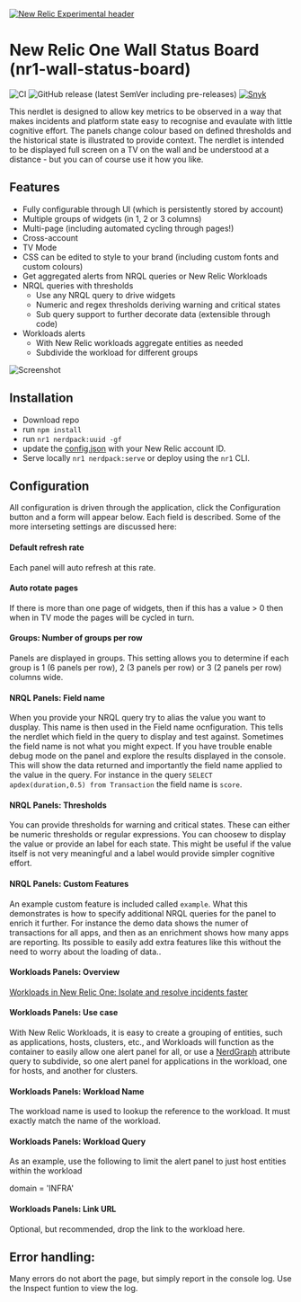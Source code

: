 [![New Relic Experimental header](https://github.com/newrelic/open-source-office/raw/master/examples/categories/images/Experimental.png)](https://github.com/newrelic/open-source-office/blob/master/examples/categories/index.md#new-relic-experimental)

# New Relic One Wall Status Board (nr1-wall-status-board)

![CI](https://github.com/newrelic-experimental/nr1-wall-status-board/workflows/CI/badge.svg) ![GitHub release (latest SemVer including pre-releases)](https://img.shields.io/github/v/release/newrelic-experimental/nr1-wall-status-board?include_prereleases&sort=semver) [![Snyk](https://snyk.io/test/github/newrelic-experimental/nr1-wall-status-board/badge.svg)](https://snyk.io/test/github/newrelic-experimental/nr1-wall-status-board)

This nerdlet is designed to allow key metrics to be observed in a way that makes incidents and platform state easy to recognise and evaulate with little cognitive effort. The panels change colour based on defined thresholds and the historical state is illustrated to provide context. The nerdlet is intended to be displayed full screen on a TV on the wall and be understood at a distance -  but you can of course use it how you like.

## Features
- Fully configurable through UI (which is persistently stored by account)
- Multiple groups of widgets (in 1, 2 or 3 columns)
- Multi-page (including automated cycling through pages!)
- Cross-account 
- TV Mode
- CSS can be edited to style to your brand (including custom fonts and custom colours)
- Get aggregated alerts from NRQL queries or New Relic Workloads
- NRQL queries with thresholds
  - Use any NRQL query to drive widgets
  - Numeric and regex thresholds deriving warning and critical states
  - Sub query support to further decorate data (extensible through code)
- Workloads alerts
  - With New Relic workloads aggregate entities as needed
  - Subdivide the workload for different groups

![Screenshot](gfx/screenshot.png)

## Installation
 - Download repo
 - run `npm install` 
 - run `nr1 nerdpack:uuid -gf`
 - update the [config.json](/nerdlets/status-board-nerdlet/config.json) with your New Relic account ID. 
 - Serve locally `nr1 nerdpack:serve` or deploy using the `nr1` CLI.


## Configuration
All configuration is driven through the application, click the Configuration button and a form will appear below. Each field is described. Some of the more interseting settings are discussed here:

#### Default refresh rate
Each panel will auto refresh at this rate.

#### Auto rotate pages
If there is more than one page of widgets, then if this has a value > 0 then when in TV mode the pages will be cycled in turn.

#### Groups: Number of groups per row
Panels are displayed in groups. This setting allows you to determine if each group is 1 (6 panels per row), 2 (3 panels per row) or 3 (2 panels per row) columns wide.

#### NRQL Panels: Field name
When you provide your NRQL query try to alias the value you want to dusplay. This name is then used in the Field name ocnfiguration. This tells the nerdlet which field in the query to display and test against. Sometimes the field name is not what you might expect. If you have trouble enable debug mode on the panel and explore the results displayed in the console. This will show the data returned and importantly the field name applied to the value in the query. For instance in the query `SELECT apdex(duration,0.5) from Transaction` the field name is `score`.

#### NRQL Panels: Thresholds
You can provide thresholds for warning and critical states. These can either be numeric thresholds or regular expressions. You can choosew to display the value or provide an label for each state. This might be useful if the value itself is not very meaningful and a label would provide simpler cognitive effort.

#### NRQL Panels: Custom Features
An example custom feature is included called `example`. What this demonstrates is how to specify additional NRQL queries for the panel to enrich it further. For instance the demo data shows the numer of transactions for all apps, and then as an enrichment shows how many apps are reporting. Its possible to easily add extra features like this without the need to worry about the loading of data..

#### Workloads Panels: Overview
[Workloads in New Relic One: Isolate and resolve incidents faster](https://docs.newrelic.com/docs/new-relic-one/use-new-relic-one/core-concepts/new-relic-one-workloads-isolate-resolve-incidents-faster)

#### Workloads Panels: Use case
With New Relic Workloads, it is easy to create a grouping of entities, such as applications, hosts, clusters, etc., and Workloads will function as the container to easily allow one alert panel for all, or use a [NerdGraph](https://docs.newrelic.com/docs/apis/nerdgraph/get-started/introduction-new-relic-nerdgraph) attribute query to subdivide, so one alert panel for applications in the workload, one for hosts, and another for clusters.

#### Workloads Panels: Workload Name
The workload name is used to lookup the reference to the workload.  It must exactly match the name of the workload.

#### Workloads Panels: Workload Query
As an example, use the following to limit the alert panel to just host entities within the workload

domain = 'INFRA'

#### Workloads Panels: Link URL
Optional, but recommended, drop the link to the workload here.

## Error handling:
Many errors do not abort the page, but simply report in the console log.  Use the Inspect funtion to view the log.
